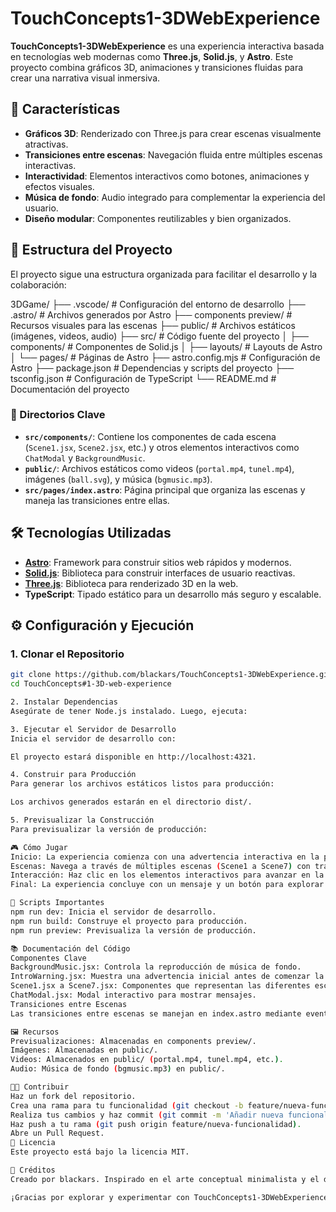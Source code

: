 # TouchConcepts1-3DWebExperience

**TouchConcepts1-3DWebExperience** es una experiencia interactiva basada en tecnologías web modernas como **Three.js**, **Solid.js**, y **Astro**. Este proyecto combina gráficos 3D, animaciones y transiciones fluidas para crear una narrativa visual inmersiva.

## 🚀 Características

- **Gráficos 3D**: Renderizado con Three.js para crear escenas visualmente atractivas.
- **Transiciones entre escenas**: Navegación fluida entre múltiples escenas interactivas.
- **Interactividad**: Elementos interactivos como botones, animaciones y efectos visuales.
- **Música de fondo**: Audio integrado para complementar la experiencia del usuario.
- **Diseño modular**: Componentes reutilizables y bien organizados.

## 📂 Estructura del Proyecto

El proyecto sigue una estructura organizada para facilitar el desarrollo y la colaboración:

3DGame/ ├── .vscode/ # Configuración del entorno de desarrollo ├── .astro/ # Archivos generados por Astro ├── components preview/ # Recursos visuales para las escenas ├── public/ # Archivos estáticos (imágenes, videos, audio) ├── src/ # Código fuente del proyecto │ ├── components/ # Componentes de Solid.js │ ├── layouts/ # Layouts de Astro │ └── pages/ # Páginas de Astro ├── astro.config.mjs # Configuración de Astro ├── package.json # Dependencias y scripts del proyecto ├── tsconfig.json # Configuración de TypeScript └── README.md # Documentación del proyecto


### 📁 Directorios Clave

- **`src/components/`**: Contiene los componentes de cada escena (`Scene1.jsx`, `Scene2.jsx`, etc.) y otros elementos interactivos como `ChatModal` y `BackgroundMusic`.
- **`public/`**: Archivos estáticos como videos (`portal.mp4`, `tunel.mp4`), imágenes (`ball.svg`), y música (`bgmusic.mp3`).
- **`src/pages/index.astro`**: Página principal que organiza las escenas y maneja las transiciones entre ellas.

## 🛠️ Tecnologías Utilizadas

- **[Astro](https://astro.build/)**: Framework para construir sitios web rápidos y modernos.
- **[Solid.js](https://solidjs.com/)**: Biblioteca para construir interfaces de usuario reactivas.
- **[Three.js](https://threejs.org/)**: Biblioteca para renderizado 3D en la web.
- **TypeScript**: Tipado estático para un desarrollo más seguro y escalable.

## ⚙️ Configuración y Ejecución

### 1. Clonar el Repositorio

```bash
git clone https://github.com/blackars/TouchConcepts1-3DWebExperience.git
cd TouchConcepts#1-3D-web-experience

2. Instalar Dependencias
Asegúrate de tener Node.js instalado. Luego, ejecuta:

3. Ejecutar el Servidor de Desarrollo
Inicia el servidor de desarrollo con:

El proyecto estará disponible en http://localhost:4321.

4. Construir para Producción
Para generar los archivos estáticos listos para producción:

Los archivos generados estarán en el directorio dist/.

5. Previsualizar la Construcción
Para previsualizar la versión de producción:

🎮 Cómo Jugar
Inicio: La experiencia comienza con una advertencia interactiva en la página de inicio.
Escenas: Navega a través de múltiples escenas (Scene1 a Scene7) con transiciones fluidas y elementos interactivos.
Interacción: Haz clic en los elementos interactivos para avanzar en la narrativa visual.
Final: La experiencia concluye con un mensaje y un botón para explorar más contenido.

📜 Scripts Importantes
npm run dev: Inicia el servidor de desarrollo.
npm run build: Construye el proyecto para producción.
npm run preview: Previsualiza la versión de producción.

📚 Documentación del Código
Componentes Clave
BackgroundMusic.jsx: Controla la reproducción de música de fondo.
IntroWarning.jsx: Muestra una advertencia inicial antes de comenzar la experiencia.
Scene1.jsx a Scene7.jsx: Componentes que representan las diferentes escenas del juego.
ChatModal.jsx: Modal interactivo para mostrar mensajes.
Transiciones entre Escenas
Las transiciones entre escenas se manejan en index.astro mediante eventos personalizados como sceneActivated, scene2Activate, etc.

🖼️ Recursos
Previsualizaciones: Almacenadas en components preview/.
Imágenes: Almacenadas en public/.
Videos: Almacenados en public/ (portal.mp4, tunel.mp4, etc.).
Audio: Música de fondo (bgmusic.mp3) en public/.

🧑‍💻 Contribuir
Haz un fork del repositorio.
Crea una rama para tu funcionalidad (git checkout -b feature/nueva-funcionalidad).
Realiza tus cambios y haz commit (git commit -m 'Añadir nueva funcionalidad').
Haz push a tu rama (git push origin feature/nueva-funcionalidad).
Abre un Pull Request.
📝 Licencia
Este proyecto está bajo la licencia MIT.

🌟 Créditos
Creado por blackars. Inspirado en el arte conceptual minimalista y el diseño interactivo.

¡Gracias por explorar y experimentar con TouchConcepts1-3DWebExperience! 🎮✨ ```